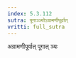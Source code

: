 ```yaml
---
index: 5.3.112
sutra: पूगाञ्ञ्योऽग्रामणीपूर्वात्‌
vritti: full_sutra
---
```


अग्रामणीपूर्वात् पूगात् ञ्यः